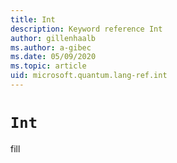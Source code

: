 ```yaml
---
title: Int
description: Keyword reference Int
author: gillenhaalb
ms.author: a-gibec
ms.date: 05/09/2020
ms.topic: article
uid: microsoft.quantum.lang-ref.int
---
```


# `Int`

fill